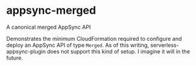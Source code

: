 # appsync-merged

A canonical merged AppSync API

Demonstrates the minimum CloudFormation required to configure and deploy an AppSync API of type `Merged`.
As of this writing, serverless-appsync-plugin does not support this kind of setup. I imagine it will in the future.
